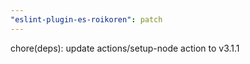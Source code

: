 ```yaml
---
"eslint-plugin-es-roikoren": patch
---
```


chore(deps): update actions/setup-node action to v3.1.1
